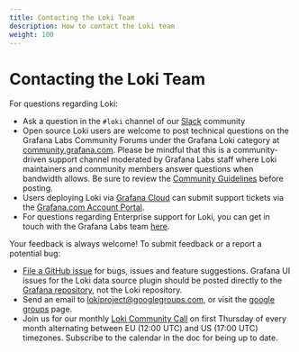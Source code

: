 ```yaml
---
title: Contacting the Loki Team
description: How to contact the Loki team
weight: 100
---
```

# Contacting the Loki Team

For questions regarding Loki:

- Ask a question in the `#loki` channel of our [Slack](https://slack.grafana.com/) community
- Open source Loki users are welcome to post technical questions on the Grafana Labs Community Forums under the Grafana Loki category at [community.grafana.com](https://community.grafana.com). Please be mindful that this is a community-driven support channel moderated by Grafana Labs staff where Loki maintainers and community members answer questions when bandwidth allows. Be sure to review the [Community Guidelines](https://community.grafana.com/guidelines) before posting.
- Users deploying Loki via [Grafana Cloud](/products/cloud/) can submit support tickets via the [Grafana.com Account Portal](/login).
- For questions regarding Enterprise support for Loki, you can get in touch with the Grafana Labs team [here](/contact?pg=docs).

Your feedback is always welcome! To submit feedback or a report a potential bug:

- [File a GitHub issue](https://github.com/grafana/loki/issues/new) for bugs, issues and feature suggestions. Grafana UI issues for the Loki data source plugin should be posted directly to the [Grafana repository](https://github.com/grafana/grafana/issues/new), not the Loki repository.
- Send an email to [lokiproject@googlegroups.com](mailto:lokiproject@googlegroups.com), or visit the [google groups](https://groups.google.com/forum/#!forum/lokiproject) page.
- Join us for our monthly [Loki Community Call](https://docs.google.com/document/d/1MNjiHQxwFukm2J4NJRWyRgRIiK7VpokYyATzJ5ce-O8/edit?usp=sharing) on first Thursday of every month alternating between EU (12:00 UTC) and US (17:00 UTC) timezones. Subscribe to the calendar in the doc for being up to date.
